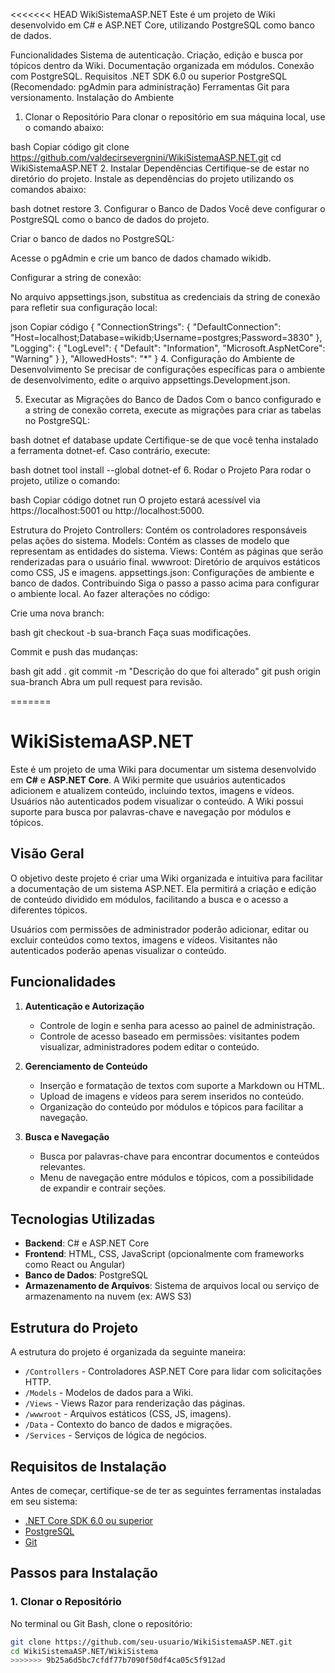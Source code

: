 <<<<<<< HEAD
WikiSistemaASP.NET
Este é um projeto de Wiki desenvolvido em C# e ASP.NET Core, utilizando PostgreSQL como banco de dados.

Funcionalidades
Sistema de autenticação.
Criação, edição e busca por tópicos dentro da Wiki.
Documentação organizada em módulos.
Conexão com PostgreSQL.
Requisitos
.NET SDK 6.0 ou superior
PostgreSQL (Recomendado: pgAdmin para administração)
Ferramentas Git para versionamento.
Instalação do Ambiente
1. Clonar o Repositório
Para clonar o repositório em sua máquina local, use o comando abaixo:

bash
Copiar código
git clone https://github.com/valdecirsevergnini/WikiSistemaASP.NET.git
cd WikiSistemaASP.NET
2. Instalar Dependências
Certifique-se de estar no diretório do projeto. Instale as dependências do projeto utilizando os comandos abaixo:

bash
dotnet restore
3. Configurar o Banco de Dados
Você deve configurar o PostgreSQL como o banco de dados do projeto.

Criar o banco de dados no PostgreSQL:

Acesse o pgAdmin e crie um banco de dados chamado wikidb.

Configurar a string de conexão:

No arquivo appsettings.json, substitua as credenciais da string de conexão para refletir sua configuração local:

json
Copiar código
{
  "ConnectionStrings": {
    "DefaultConnection": "Host=localhost;Database=wikidb;Username=postgres;Password=3830"
  },
  "Logging": {
    "LogLevel": {
      "Default": "Information",
      "Microsoft.AspNetCore": "Warning"
    }
  },
  "AllowedHosts": "*"
}
4. Configuração do Ambiente de Desenvolvimento
Se precisar de configurações específicas para o ambiente de desenvolvimento, edite o arquivo appsettings.Development.json.

5. Executar as Migrações do Banco de Dados
Com o banco configurado e a string de conexão correta, execute as migrações para criar as tabelas no PostgreSQL:

bash
dotnet ef database update
Certifique-se de que você tenha instalado a ferramenta dotnet-ef. Caso contrário, execute:

bash
dotnet tool install --global dotnet-ef
6. Rodar o Projeto
Para rodar o projeto, utilize o comando:

bash
Copiar código
dotnet run
O projeto estará acessível via https://localhost:5001 ou http://localhost:5000.

Estrutura do Projeto
Controllers: Contém os controladores responsáveis pelas ações do sistema.
Models: Contém as classes de modelo que representam as entidades do sistema.
Views: Contém as páginas que serão renderizadas para o usuário final.
wwwroot: Diretório de arquivos estáticos como CSS, JS e imagens.
appsettings.json: Configurações de ambiente e banco de dados.
Contribuindo
Siga o passo a passo acima para configurar o ambiente local. Ao fazer alterações no código:

Crie uma nova branch:

bash
git checkout -b sua-branch
Faça suas modificações.

Commit e push das mudanças:

bash
git add .
git commit -m "Descrição do que foi alterado"
git push origin sua-branch
Abra um pull request para revisão.


=======
# WikiSistemaASP.NET

Este é um projeto de uma Wiki para documentar um sistema desenvolvido em **C#** e **ASP.NET Core**. A Wiki permite que usuários autenticados adicionem e atualizem conteúdo, incluindo textos, imagens e vídeos. Usuários não autenticados podem visualizar o conteúdo. A Wiki possui suporte para busca por palavras-chave e navegação por módulos e tópicos.

## Visão Geral

O objetivo deste projeto é criar uma Wiki organizada e intuitiva para facilitar a documentação de um sistema ASP.NET. Ela permitirá a criação e edição de conteúdo dividido em módulos, facilitando a busca e o acesso a diferentes tópicos. 

Usuários com permissões de administrador poderão adicionar, editar ou excluir conteúdos como textos, imagens e vídeos. Visitantes não autenticados poderão apenas visualizar o conteúdo.

## Funcionalidades

1. **Autenticação e Autorização**
   - Controle de login e senha para acesso ao painel de administração.
   - Controle de acesso baseado em permissões: visitantes podem visualizar, administradores podem editar o conteúdo.

2. **Gerenciamento de Conteúdo**
   - Inserção e formatação de textos com suporte a Markdown ou HTML.
   - Upload de imagens e vídeos para serem inseridos no conteúdo.
   - Organização do conteúdo por módulos e tópicos para facilitar a navegação.

3. **Busca e Navegação**
   - Busca por palavras-chave para encontrar documentos e conteúdos relevantes.
   - Menu de navegação entre módulos e tópicos, com a possibilidade de expandir e contrair seções.

## Tecnologias Utilizadas

- **Backend**: C# e ASP.NET Core
- **Frontend**: HTML, CSS, JavaScript (opcionalmente com frameworks como React ou Angular)
- **Banco de Dados**: PostgreSQL
- **Armazenamento de Arquivos**: Sistema de arquivos local ou serviço de armazenamento na nuvem (ex: AWS S3)

## Estrutura do Projeto

A estrutura do projeto é organizada da seguinte maneira:

- `/Controllers` - Controladores ASP.NET Core para lidar com solicitações HTTP.
- `/Models` - Modelos de dados para a Wiki.
- `/Views` - Views Razor para renderização das páginas.
- `/wwwroot` - Arquivos estáticos (CSS, JS, imagens).
- `/Data` - Contexto do banco de dados e migrações.
- `/Services` - Serviços de lógica de negócios.

## Requisitos de Instalação

Antes de começar, certifique-se de ter as seguintes ferramentas instaladas em seu sistema:

- [.NET Core SDK 6.0 ou superior](https://dotnet.microsoft.com/download/dotnet/6.0)
- [PostgreSQL](https://www.postgresql.org/download/)
- [Git](https://git-scm.com/)

## Passos para Instalação

### 1. Clonar o Repositório

No terminal ou Git Bash, clone o repositório:

```bash
git clone https://github.com/seu-usuario/WikiSistemaASP.NET.git
cd WikiSistemaASP.NET/WikiSistema
>>>>>>> 9b25a6d5bc7cfdf77b7090f50df4ca05c5f912ad
